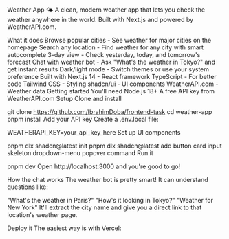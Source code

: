 Weather App 🌤️
A clean, modern weather app that lets you check the weather anywhere in the world. Built with Next.js and powered by WeatherAPI.com.

What it does
Browse popular cities - See weather for major cities on the homepage
Search any location - Find weather for any city with smart autocomplete
3-day view - Check yesterday, today, and tomorrow's forecast
Chat with weather bot - Ask "What's the weather in Tokyo?" and get instant results
Dark/light mode - Switch themes or use your system preference
Built with
Next.js 14 - React framework
TypeScript - For better code
Tailwind CSS - Styling
shadcn/ui - UI components
WeatherAPI.com - Weather data
Getting started
You'll need
Node.js 18+
A free API key from WeatherAPI.com
Setup
Clone and install

git clone https://github.com/IbrahimDoba/frontend-task
cd weather-app
pnpm install
Add your API key Create a .env.local file:

WEATHERAPI_KEY=your_api_key_here
Set up UI components

pnpm dlx shadcn@latest init
pnpm dlx shadcn@latest add button card input skeleton dropdown-menu popover command
Run it

pnpm dev
Open http://localhost:3000 and you're good to go!

How the chat works
The weather bot is pretty smart! It can understand questions like:

"What's the weather in Paris?"
"How's it looking in Tokyo?"
"Weather for New York"
It'll extract the city name and give you a direct link to that location's weather page.

Deploy it
The easiest way is with Vercel:
